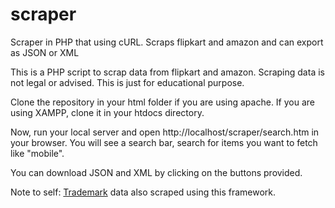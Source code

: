 # scraper
Scraper in PHP that using cURL. Scraps flipkart and amazon and can export as JSON or XML

This is a PHP script to scrap data from flipkart and amazon. Scraping data is not legal or advised. This is just for
educational purpose.

Clone the repository in your html folder if you are using apache. If you are using XAMPP, clone it in your htdocs directory.

Now, run your local server and open http://localhost/scraper/search.htm in your browser. You will see a search bar,
search for items you want to fetch like "mobile".

You can download JSON and XML by clicking on the buttons provided.

Note to self: [Trademark](https://www.quickcompany.in/trademark) data also scraped using this framework.
